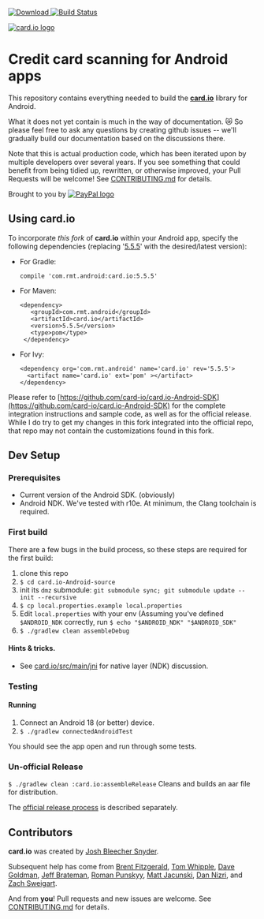 [![Download](https://api.bintray.com/packages/rainai/maven/card.io/images/download.svg?version=5.5.5) ](https://bintray.com/rainai/maven/card.io/5.5.5/link)
[![Build Status](https://travis-ci.org/rexmtorres/card.io-Android-source.svg?branch=dev)](https://travis-ci.org/rexmtorres/card.io-Android-source)

[![card.io logo](https://raw.githubusercontent.com/card-io/press-kit/master/card_io_logo_200.png "card.io")](https://www.card.io)

Credit card scanning for Android apps
=====================================

This repository contains everything needed to build the [**card.io**](https://card.io) library for Android.

What it does not yet contain is much in the way of documentation. :crying_cat_face: So please feel free to ask any questions by creating github issues -- we'll gradually build our documentation based on the discussions there.

Note that this is actual production code, which has been iterated upon by multiple developers over several years. If you see something that could benefit from being tidied up, rewritten, or otherwise improved, your Pull Requests will be welcome! See [CONTRIBUTING.md](CONTRIBUTING.md) for details.

Brought to you by
[![PayPal logo](https://raw.githubusercontent.com/card-io/card.io-iOS-source/master/Resources/pp_h_rgb.png)](https://paypal.com/ "PayPal")


Using card.io
-------------

To incorporate _this fork_ of **card.io** within your Android app, specify the following dependencies (replacing '[5.5.5](https://bintray.com/rainai/maven/card.io?source=watch)' with the desired/latest version):
- For Gradle:
    ````
    compile 'com.rmt.android:card.io:5.5.5'
    ````
- For Maven:
    ````
    <dependency>
       <groupId>com.rmt.android</groupId>
       <artifactId>card.io</artifactId>
       <version>5.5.5</version>
       <type>pom</type>
     </dependency>
    ````
- For Ivy:
    ````
    <dependency org='com.rmt.android' name='card.io' rev='5.5.5'>
      <artifact name='card.io' ext='pom' ></artifact>
    </dependency>
    ````

Please refer to [https://github.com/card-io/card.io-Android-SDK](https://github.com/card-io/card.io-Android-SDK) for the complete integration instructions and sample code, as well as for the official release.  While I do try to get my changes in this fork integrated into the official repo, that repo may not contain the customizations found in this fork.

Dev Setup
---------

### Prerequisites

- Current version of the Android SDK. (obviously)
- Android NDK. We've tested with r10e. At minimum, the Clang toolchain is required.

### First build

There are a few bugs in the build process, so these steps are required for the first build:

1. clone this repo
2. `$ cd card.io-Android-source`
3. init its `dmz` submodule: `git submodule sync; git submodule update --init --recursive`
4. `$ cp local.properties.example local.properties`
5. Edit `local.properties` with your env (Assuming you've defined `$ANDROID_NDK` correctly, run `$ echo "$ANDROID_NDK" "$ANDROID_SDK"`
6. `$ ./gradlew clean assembleDebug`

#### Hints & tricks.
- See [card.io/src/main/jni](card.io/src/main/jni) for native layer (NDK) discussion.

### Testing

#### Running

1. Connect an Android 18 (or better) device.
2. `$ ./gradlew connectedAndroidTest`

You should see the app open and run through some tests.

### Un-official Release

`$ ./gradlew clean :card.io:assembleRelease` Cleans and builds an aar file for distribution.

The [official release process](official-release-process.md) is described separately.

Contributors
------------

**card.io** was created by [Josh Bleecher Snyder](https://github.com/josharian/).

Subsequent help has come from [Brent Fitzgerald](https://github.com/burnto/), [Tom Whipple](https://github.com/tomwhipple), [Dave Goldman](https://github.com/dgoldman-ebay), [Jeff Brateman](https://github.com/braebot), [Roman Punskyy](https://github.com/romk1n), [Matt Jacunski](https://github.com/mattjacunski), [Dan Nizri](https://github.com/dsn5ft), and [Zach Sweigart](https://github.com/zsweigart).

And from **you**! Pull requests and new issues are welcome. See [CONTRIBUTING.md](CONTRIBUTING.md) for details.



